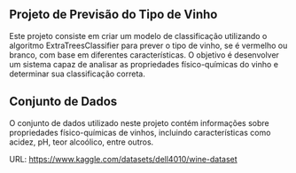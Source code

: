 ## Projeto de Previsão do Tipo de Vinho
Este projeto consiste em criar um modelo de classificação utilizando o algoritmo ExtraTreesClassifier para prever o tipo de vinho, se é vermelho ou branco, com base em diferentes características. 
O objetivo é desenvolver um sistema capaz de analisar as propriedades físico-químicas do vinho e determinar sua classificação correta.

## Conjunto de Dados
O conjunto de dados utilizado neste projeto contém informações sobre propriedades físico-químicas de vinhos, 
incluindo características como acidez, pH, teor alcoólico, entre outros.

URL: https://www.kaggle.com/datasets/dell4010/wine-dataset
